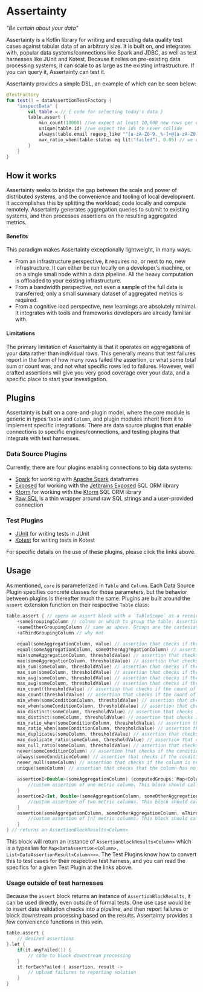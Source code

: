 # Assertainty

_"Be certain about your data"_

Assertainty is a Kotlin library for writing and executing data quality test cases against tabular data of an arbitrary size. 
It is built on, and integrates with, popular data systems/connections like Spark and JDBC, as well as test harnesses like JUnit and Kotest. 
Because it relies on pre-existing data processing systems, it can scale to as large as the existing infrastructure. 
If you can query it, Assertainty can test it.

Assertainty provides a simple DSL, an example of which can be seen below:

```kotlin
@TestFactory
fun test() = dataAssertionTestFactory {
    "inspectData" {
        val table = // { code for selecting today's data }
        table.assert {
            min_count(10000) //we expect at least 10,000 new rows per day 
            unique(table.id) //we expect the ids to never collide
            always(table.email regexp_like "^[a-zA-Z0-9._%-]+@[a-zA-Z0-9.-]+\.[a-zA-Z]{2,4}$") //we expect emails to be valid
            max_ratio_when(table.status eq lit("failed"), 0.05) // we expect failure rate to not exceed 5% 
        }
    }
}
```

## How it works

Assertainty seeks to bridge the gap between the scale and power of distributed systems, and the convenience and tooling of local development.
It accomplishes this by splitting the workload; code locally and compute remotely.
Assertainty generates aggregation queries to submit to existing systems, and then processes assertions on the resulting aggregated metrics.

#### Benefits
This paradigm makes Assertainty exceptionally lightweight, in many ways.
* From an infrastructure perspective, it requires no, or next to no, new infrastructure.
It can either be run locally on a developer's machine, or on a single small node within a data pipeline. 
All the heavy computation is offloaded to your existing infrastructure.
* From a bandwidth perspective, not even a sample of the full data is transferred; only a small summary dataset of aggregated metrics is required.
* From a cognitive load perspective, new learnings are absolutely minimal.
It integrates with tools and frameworks developers are already familiar with.

#### Limitations
The primary limitation of Assertainty is that it operates on aggregations of your data rather than individual rows.
This generally means that test failures report in the form of how many rows failed the assertion, or what some total sum or count was, and not what specific rows led to failures.
However, well crafted assertions will give you very good coverage over your data, and a specific place to start your investigation.

## Plugins

Assertainty is built on a core-and-plugin model, where the core module is generic in types `Table` and `Column`, and plugin modules inherit from it to implement specific integrations.
There are data source plugins that enable connections to specific engines/connections, and testing plugins that integrate with test harnesses.

### Data Source Plugins

Currently, there are four plugins enabling connections to big data systems:
* [Spark](spark/) for working with [Apache Spark](https://spark.apache.org/) dataframes
* [Exposed](exposed/) for working with the [Jetbrains Exposed](https://jetbrains.github.io/Exposed/home.html) SQL ORM library
* [Ktorm](spark/) for working with the [Ktorm](https://www.ktorm.org/) SQL ORM library
* [Raw SQL](rawsql/) is a thin wrapper around raw SQL strings and a user-provided connection

### Test Plugins

* [JUnit](junit/) for writing tests in JUnit
* [Kotest](kotest/) for writing tests in Kotest

For specific details on the use of these plugins, please click the links above.

## Usage

As mentioned, `core` is parameterized in `Table` and `Column`. 
Each Data Source Plugin specifies concrete classes for those parameters, but the behavior between plugins is thereafter much the same.
Plugins are built around the `assert` extension function on their respective `Table` class:

```Kotlin
table.assert { // opens an assert block with a `TableScope` as a receiver.
    +someGroupingColumn // column on which to group the table. Assertions will be computed and run for each value within the group
    +someOtherGroupingColumn // same as above. Groups are the cartesian product of all grouping columns.
    +aThirdGroupingColumn // why not
    
    equal(someAggregationColumn, value) // assertion that checks if the aggregation is == the threshold
    equal(someAggregationColumn, someOtherAggregationColumn) // assertion that checks if the aggregation is == the other aggregation
    min(someAggregationColumn, thresholdValue) // assertion that checks if the aggregation is >= the threshold
    max(someAggregationColumn, thresholdValue) // assertion that checks if the aggregation is <= the threshold
    min_sum(someColumn, thresholdValue) // assertion that checks if the sum of the column is >= the threshold
    max_sum(someColumn, thresholdValue) // assertion that checks if the sum of the column is <= the threshold
    min_avg(someColumn, thresholdValue) // assertion that checks if the average of the column is >= the threshold
    max_avg(someColumn, thresholdValue) // assertion that checks if the average of the column is <= the threshold
    min_count(thresholdValue) // assertion that checks if the count of rows is >= the threshold
    max_count(thresholdValue) // assertion that checks if the count of rows is <= the threshold
    min_when(someConditionColumn, thresholdValue) // assertion that checks if the count where the condition is true is >= the threshold
    max_when(someConditionColumn, thresholdValue) // assertion that checks if the count where the condition is true is <= the threshold
    min_distinct(someColumn, thresholdValue) // assertion that checks if the count of distinct values of the column >= the threshold
    max_distinct(someColumn, thresholdValue) // assertion that checks if the count of distinct values of the column <= the threshold
    min_ratio_when(someConditionColumn, thresholdValue) // assertion that checks if the ratio between the count where the condition is true and the total count is >= the threshold
    max_ratio_when(someConditionColumn, thresholdValue) // assertion that checks if the ratio between the count where the condition is true and the total count is <= the threshold
    max_duplicates(someColumn, thresholdValue) // assertion that checks if the number of duplicates is <= the threshold
    max_duplicate_ratio(someColumn, thresholdValue) // assertion that checks if the ratio of the count of duplicates to the total count is <= the threshold
    max_null_ratio(someColumn, thresholdValue) // assertion that checks if the ratio of the count of nulls to the total count is <= the threshold
    never(someConditionColumn) // assertion that checks if the condition is never true
    always(someConditionColumn) // assertion that checks if the condition is always true
    never_null(someColumn) // assertion that checks if the column is never null
    unique(someColumn) // assertion that checks that the column has no duplicates
    
    assertion1<Double>(someAggregationColumn) {computedGroups: Map<Column, Any?>, computedMetric: Double ->
        //custom assertion of one metric column. This block should call at least one kotlin.test assertion function
    }
    assertion2<Int, Double>(someAggregationColumn, someOtherAggregationColumn) {computedGroups: Map<Column, Any?>, computedMetric1: Int, computedMetric2: Double ->
        //custom assertion of two metric columns. This block should call at least one kotlin.test assertion function
    }
    assertion(someAggregationColumn, someOtherAggregationColumn, aThirdAggregationColumn) {computed: Computed<Column> ->
        //custom assertion of [n] metric columns. This block should call at least one kotlin.test assertion function
    }
} // returns an AssertionBlockResults<Column>
```

This block will return an instance of `AssertionBlockResults<Column>` which is a typealias for `Map<DataAssertion<Column>, List<DataAssertionResult<Column>>>`. 
The Test Plugins know how to convert this to test cases for their respective test harness, and you can read the specifics for a given Test Plugin at the links above.

### Usage outside of test harnesses

Because the `assert` block returns an instance of `AssertionBlockResults`, it can be used directly, even outside of formal tests.
One use case would be to insert data validation checks into a pipeline, and then report failures or block downstream processing based on the results.
Assertainty provides a few convenience functions in this vein.

```Kotlin
table.assert {
    // desired assertions
}.let {
    if(it.anyFailed()) {
        // code to block downstream processing
    }
    it.forEachFailed { assertion, result ->
        // upload failures to reporting solution
    }
}
```